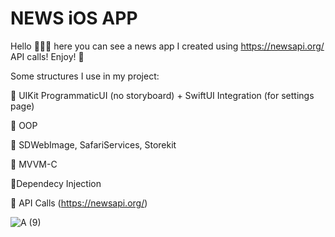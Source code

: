 
# NEWS iOS APP
Hello 🙋🏻‍♀️ here you can see a news app I created using https://newsapi.org/ API calls! Enjoy! 🥳


Some structures I use in my project:

🌟 UIKit ProgrammaticUI (no storyboard) + SwiftUI Integration (for settings page)

🌟 OOP

🌟 SDWebImage, SafariServices, Storekit

🌟 MVVM-C 

🌟Dependecy Injection 

🌟 API Calls (https://newsapi.org/)



![A (9)](https://github.com/ezgikrhnn/News-iOS-App/assets/109277079/9bd7ef4d-00c2-4687-9124-549e112c718d)
